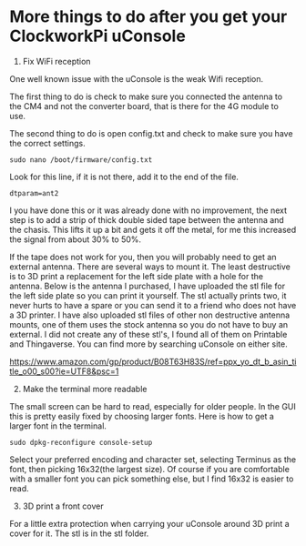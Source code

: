 # More things to do after you get your ClockworkPi uConsole

1. Fix WiFi reception

One well known issue with the uConsole is the weak Wifi reception.

The first thing to do is check to make sure you connected the antenna to the CM4 and not the converter board, that is there for the 4G module to use.

The second thing to do is open config.txt and check to make sure you have the correct settings.

    sudo nano /boot/firmware/config.txt

Look for this line, if it is not there, add it to the end of the file.

    dtparam=ant2

I you have done this or it was already done with no improvement, the next step is to add a strip of thick double sided tape between the antenna and the chasis. This lifts it up a bit and gets it off the metal, for me this increased the signal from about 30% to 50%.

If the tape does not work for you, then you will probably need to get an external antenna. There are several ways to mount it. The least destructive is to 3D print a replacement for the left side plate with a hole for the antenna. Below is the antenna I purchased, I have uploaded the stl file for the left side plate so you can print it yourself. The stl actually prints two, it never hurts to have a spare or you can send it to a friend who does not have a 3D printer. I have also uploaded stl files of other non destructive antenna mounts, one of them uses the stock antenna so you do not have to buy an external. I did not create any of these stl's, I found all of them on Printable and Thingaverse. You can find more by searching uConsole on either site.

https://www.amazon.com/gp/product/B08T63H83S/ref=ppx_yo_dt_b_asin_title_o00_s00?ie=UTF8&psc=1

2. Make the terminal more readable

The small screen can be hard to read, especially for older people. In the GUI this is pretty easily fixed by choosing larger fonts. Here is how to get a larger font in the terminal.

    sudo dpkg-reconfigure console-setup

Select your preferred encoding and character set, selecting Terminus as the font, then picking 16x32(the largest size). Of course if you are comfortable with a smaller font you can pick something else, but I find 16x32 is easier to read.

3. 3D print a front cover

For a little extra protection when carrying your uConsole around 3D print a cover for it. The stl is in the stl folder.
